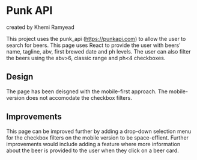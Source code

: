# Punk API
created by Khemi Ramyead

This project uses the punk_api (https://punkapi.com) to allow the user to search for beers. This page uses React to provide the user with beers' name, tagline, abv, first brewed date and ph levels. The user can also filter the beers using the abv>6, classic range and ph<4 checkboxes.

## Design

The page has been deisgned with the mobile-first approach. The mobile-version does not accomodate the checkbox filters.

## Improvements

This page can be improved further by adding a drop-down selection menu for the checkbox filters on the mobile version to be space-effient. Further improvements would include adding a feature where more information about the beer is provided to the user when they click on a beer card.

